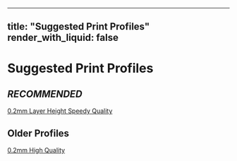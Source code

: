 
---
title: "Suggested Print Profiles"
render_with_liquid: false
---

# Suggested Print Profiles

## *RECOMMENDED*

[0.2mm Layer Height Speedy Quality](./Speedy_Quality.json)


## Older Profiles

[0.2mm High Quality](https://github.com/qidi-community/Plus4-Wiki/tree/main/content/orca-slicer-settings/Print_Profiles/High-Quality-0.2)
